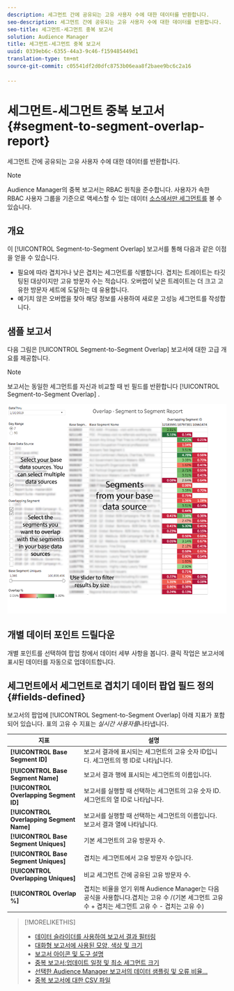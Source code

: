 ```yaml
---
description: 세그먼트 간에 공유되는 고유 사용자 수에 대한 데이터를 반환합니다.
seo-description: 세그먼트 간에 공유되는 고유 사용자 수에 대한 데이터를 반환합니다.
seo-title: 세그먼트-세그먼트 중복 보고서
solution: Audience Manager
title: 세그먼트-세그먼트 중복 보고서
uuid: 0339eb6c-6355-44a3-9c46-f159485449d1
translation-type: tm+mt
source-git-commit: c05541df2d0dfc8753b06eaa8f2baee9bc6c2a16

---
```



# 세그먼트-세그먼트 중복 보고서{#segment-to-segment-overlap-report}

세그먼트 간에 공유되는 고유 사용자 수에 대한 데이터를 반환합니다.

>[!NOTE]
>
>Audience Manager의 중복 보고서는 RBAC 원칙을 준수합니다. 사용자가 속한 RBAC 사용자 그룹을 기준으로 액세스할 수 있는 데이터 [소스에서만 세그먼트를](/help/using/features/administration/administration-overview.md) 볼 수 있습니다.

<!-- 

c_segment_segment_overlap.xml

 -->

## 개요

이 [!UICONTROL Segment-to-Segment Overlap] 보고서를 통해 다음과 같은 이점을 얻을 수 있습니다.

* 필요에 따라 겹치거나 낮은 겹치는 세그먼트를 식별합니다. 겹치는 트레이트는 타깃팅된 대상이지만 고유 방문자 수는 적습니다. 오버랩이 낮은 트레이트는 더 크고 고유한 방문자 세트에 도달하는 데 유용합니다.
* 예기치 않은 오버랩을 찾아 해당 정보를 사용하여 새로운 고성능 세그먼트를 작성합니다.

## 샘플 보고서

다음 그림은 [!UICONTROL Segment-to-Segment Overlap] 보고서에 대한 고급 개요를 제공합니다.

>[!NOTE]
>
>보고서는 동일한 세그먼트를 자신과 비교할 때 빈 필드를 반환합니다 [!UICONTROL Segment-to-Segment Overlap] .

![](assets/segment-to-segment-overlap.png)

## 개별 데이터 포인트 드릴다운

개별 포인트를 선택하여 팝업 창에서 데이터 세부 사항을 봅니다. 클릭 작업은 보고서에 표시된 데이터를 자동으로 업데이트합니다.

## 세그먼트에서 세그먼트로 겹치기 데이터 팝업 필드 정의 {#fields-defined}

<!-- 

r_s2s_data_pop.xml

 -->

보고서의 팝업에 [!UICONTROL Segment-to-Segment Overlap] 아래 지표가 포함되어 있습니다. 표의 고유 수 지표는 *실시간 사용자를*&#x200B;나타냅니다.

| 지표 | 설명 |
|---|---|
| **[!UICONTROL Base Segment ID]** | 보고서 결과에 표시되는 세그먼트의 고유 숫자 ID입니다. 세그먼트의 행 ID로 나타납니다. |
| **[!UICONTROL Base Segment Name]** | 보고서 결과 행에 표시되는 세그먼트의 이름입니다. |
| **[!UICONTROL Overlapping Segment ID]** | 보고서를 실행할 때 선택하는 세그먼트의 고유 숫자 ID. 세그먼트의 열 ID로 나타납니다. |
| **[!UICONTROL Overlapping Segment Name]** | 보고서를 실행할 때 선택하는 세그먼트의 이름입니다. 보고서 결과 열에 나타납니다. |
| **[!UICONTROL Base Segment Uniques]** | 기본 세그먼트의 고유 방문자 수. |
| **[!UICONTROL Base Segment Uniques]** | 겹치는 세그먼트에서 고유 방문자 수입니다. |
| **[!UICONTROL Overlapping Uniques]** | 비교 세그먼트 간에 공유된 고유 방문자 수. |
| **[!UICONTROL Overlap %]** | 겹치는 비율을 얻기 위해 Audience Manager는 다음 공식을 사용합니다.겹치는 고유 수 /(기본 세그먼트 고유 수 + 겹치는 세그먼트 고유 수 - 겹치는 고유 수) |



>[!MORELIKETHIS]
>
>* [데이터 슬라이더를 사용하여 보고서 결과 필터링](../../reporting/dynamic-reports/data-sliders.md)
>* [대화형 보고서에 사용된 모양, 색상 및 크기](../../reporting/dynamic-reports/interactive-report-technology.md#shapes-colors-sizes)
>* [보고서 아이콘 및 도구 설명](../../reporting/dynamic-reports/interactive-report-technology.md#icons-tools-explained)
>* [중복 보고서:업데이트 일정 및 최소 세그먼트 크기](../../reporting/dynamic-reports/overlap-minimum-segment-size.md)
>* [선택한 Audience Manager 보고서의 데이터 샘플링 및 오류 비율...](../../reporting/report-sampling.md)
>* [중복 보고서에 대한 CSV 파일](../../reporting/dynamic-reports/overlap-csv-files.md)